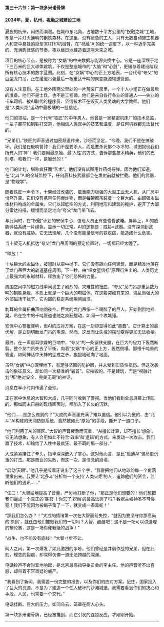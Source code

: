 **第三十六节：第一块多米诺骨牌**

#### **2034年，夏，杭州，祝融之城建设工地**

夏夜的杭州，闷热而潮湿。在城市东北角，占地数十平方公里的“祝融之城”工地，却是一片灯火通明的钢铁森林。在这里，没有疲惫的工人，只有无数自动施工机器人和空中悬挂的巨型3D打印机械臂，在“祝融”AI的统一调度下，以一种近乎完美的、充满韵律感的节奏，夜以继日地建造着这座未来之城。

项目的核心节点，是被称为“女娲”的中央数据与能源交换中心。它是一座深埋于地下三百米的巨大球体建筑，不仅是整座城市的“大脑”和“心脏”，更储存着建设阶段所有核心技术的数字蓝图。此刻，在“女娲”中心的正上方地表，一台代号“夸父”的巨型龙门吊，正在缓缓吊装最后一根重达千吨的聚变能源输送管道。

没有人注意到，在工地外围两公里处的一片荒废厂房里，一个十人小组正在做最后的准备。他们不是士兵，也不是工程师，他们是来自各行各业的普通人——失业的卡车司机、被AI取代的程序员、坚信技术正在毁灭人类灵魂的大学教师。他们是“人类火炬”运动中最极端的一批信徒。

他们的领袖，是一个代号“铁匠”的中年男人。他曾是一家精密机床厂的技术总监，一辈子都在和钢铁打交道，他相信人类双手的技艺和温度，是任何机器都无法替代的。

“兄弟们，”铁匠的声音通过加密频道传来，沙哑而坚定，“今晚，我们不是在搞破坏。我们是在敲响警钟！我们不是要杀人，而是要杀死那个冰冷的、试图奴役我们所有人的‘神’！我们要用最原始、最‘人性’的方式，告诉那些技术精英，他们的巴别塔，和我们一样，是脆弱的！”

他们的计划，堪称疯狂而“艺术”。他们没有试图用炸药或导弹，因为他们知道，在“北斗”AI的全域监控下，任何高科技武器都会在发射前就被拦截。他们的武器，是“物理学”。

随着铁匠一声令下，十架经过改装的、载重能力极强的大型工业无人机，从厂房中悄然升空。它们没有携带任何爆炸物，而是每架都吊装着一个巨大的、由超强永磁体材料构成的金属块。它们以超低空的方式，利用地形和建筑的掩护，避开了大部分雷达扫描，缓慢而坚定地向“夸父”龙门吊飞去。

与此同时，在“祝融”计划的安保中心，值班人员正有些昏昏欲睡。屏幕上，AI的威胁评估系统一片绿色，显示一切正常。AI的逻辑是：威胁=武器。没有探测到武器，就没有威胁。它无法理解，几个没有能量信号的铁疙瘩，能造成什么危害。

当十架无人机抵达“夸父”龙门吊周围的预定位置时，一切都已经太晚了。

“释放！”

十块巨大的永磁体，被同时从空中抛下。它们没有砸向任何建筑，而是精准地落在了龙门吊巨大的轨道基座周围。下一秒，由“织女星信标”原理衍生出的、人类历史上最强大的永磁材料，释放出了它们恐怖的力量。

周围空间中的磁力线瞬间发生了剧烈的、灾难性的扭曲。“夸父”龙门吊那重达数万吨的钢铁身躯，本质上就是一个巨大的电磁体。在这股突如其来的、混乱而强大的外部磁场干扰下，它内部的稳定系统瞬间崩溃。

刺耳的金属扭曲声响彻夜空。巨大的龙门吊像一个喝醉了的巨人，开始剧烈地摇晃，吊在空中的千吨管道也随之疯狂摆动，如同一个攻城锤。

安保中心警报骤响，但AI的应对方案，在这一刻却显得如此“愚蠢”。它计算出的最优解，是立刻切断龙门吊的电源。然而，这反而让失控的摆动变得更加无法收拾。

最终，在一声震耳欲聋的巨响中，“夸父”的一条钢铁支腿，在巨大的应力下轰然断裂。整个龙门吊失去了平衡，向着“女娲”中心的正上方，轰然倒塌。那根千吨重的管道，如同神话中天神的惩戒之矛，狠狠地砸向了地面。

虽然“女娲”中心深埋地下，有足够坚固的防护层，并未受到实质性损伤。但这次袭击的象征意义，却如同一次精准的“斩首”。它摧毁的，不是建筑，而是“祝融计划”那“绝对安全、完美无瑕”的神话。

消息在半小时内传遍了全球。

正在家中休息的大智和大成，几乎同时收到了警报。当他们看到全息屏幕上传回的、那如同末日般的现场画面时，都陷入了长久的沉默。

“他们……是怎么做到的？”大成的声音里充满了难以置信。他引以为傲的、由“北斗”AI构建的天网防御系统，竟然被如此“原始”的手段，撕开了一道口子。

“他们利用了AI的盲区。”大智的声音疲惫而沉重，“AI擅长计算，却不擅长‘想象’。它无法想象，有人会用如此不符合‘效率’和‘逻辑’的方式，来发动一次攻击。我们赢了技术，却输给了人性中最疯狂、最不羁的那一部分。”

大成紧紧攥住了拳头，指甲深深嵌入了掌心。这对他而言，是比“启迪AI”骗局更沉重的打击。那是商业的失败，而这一次，是信念的崩塌。

“启动‘天眼’。”他几乎是咬着牙说出了这三个字，“我要把他们从地球的每一个角落里揪出来。我要让‘北多斗’分析每一个支持‘人类火炬’的人，追踪他们的资金，监听他们的通讯……”

“住口！”大智猛地提高了音量，严厉地打断了他，“那正是他们想要的！他们想把我们逼成一个真正的‘暴君’！你忘了‘祝融’的最高法则了吗？数据主权神圣不可侵犯！我们不能因为被蝎子蜇了一下，就变成一条毒蛇！”

“那我们怎么办？！”大成的情绪第一次在大智面前失控，“就因为要坚守你那高尚的‘原则’，就任由他们摧毁我们的一切吗？大智，醒醒吧！这不是一场可以讲道理的辩论赛，这是一场你死我活的战争！”

“战争，也不能没有底线！”大智寸步不让。

两人之间，第一次爆发了如此激烈的争吵。他们曾经是并肩作战的兄弟，但在此刻，理念的裂痕，却深得仿佛一道无法跨越的深渊。

电话铃声不合时宜地响起，是北京最高指导委员会的李主任。他的声音听不出喜怒，却带着不容置疑的威严。

“我看到了新闻。我需要一份完整的报告，以及你们的应对方案。记住，国家投入了巨大的资源，不是为了建造一个任人破坏的沙滩城堡。我需要看到你们的决心和手段。人民，也需要一个交代。”

电话挂断。巨大的压力，如同乌云，笼罩在两人心头。

第一块多米诺骨牌，已经被推倒。而它引发的连锁反应，才刚刚开始。

---

###

###
